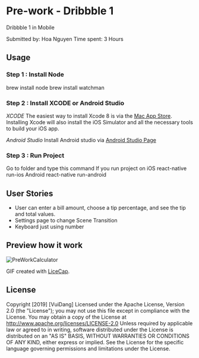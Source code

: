 # Pre-work - Dribbble 1
Dribbble 1 in Mobile

Submitted by: Hoa Nguyen
Time spent: 3 Hours

## Usage
### Step 1 : Install Node 
brew install node
brew install watchman

### Step 2 : Install XCODE or Android Studio

*XCODE*
The easiest way to install Xcode 8 is via the [Mac App Store](https://itunes.apple.com/us/app/xcode/id497799835?mt=12). Installing Xcode will also install the iOS Simulator and all the necessary tools to build your iOS app.

*Android Studio*
Install Android studio via [Android Studio Page](https://developer.android.com/studio/index.html)

### Step 3 : Run Project 
Go to folder and type this command
If you run project on iOS 
react-native run-ios
Android
react-native run-android

## User Stories

+ User can enter a bill amount, choose a tip percentage, and see the tip and total values.
+ Settings page to change Scene Transition
+ Keyboard just using number 

## Preview how it work

![PreWorkCalculator](https://github.com/vitqst/PreWorkCalculator/blob/master/screenshot/prework.gif "PreWorkCalculator")


GIF created with [LiceCap](http://www.cockos.com/licecap/).

## License

Copyright [2019] [VuiDang]
Licensed under the Apache License, Version 2.0 (the "License");
you may not use this file except in compliance with the License.
You may obtain a copy of the License at
   http://www.apache.org/licenses/LICENSE-2.0
Unless required by applicable law or agreed to in writing, software
distributed under the License is distributed on an "AS IS" BASIS,
WITHOUT WARRANTIES OR CONDITIONS OF ANY KIND, either express or implied.
See the License for the specific language governing permissions and
limitations under the License.